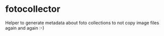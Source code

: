 # fotocollector
Helper to generate metadata about foto collections to not copy image files again and again :-)
